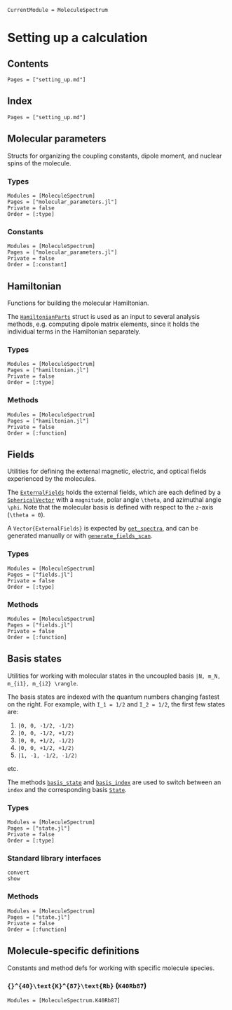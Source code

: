 ```@meta
CurrentModule = MoleculeSpectrum
```

# Setting up a calculation

## Contents

```@contents
Pages = ["setting_up.md"]
```

## Index

```@index
Pages = ["setting_up.md"]
```

## Molecular parameters

Structs for organizing the coupling constants, dipole moment, and nuclear spins
of the molecule.

### Types
```@autodocs
Modules = [MoleculeSpectrum]
Pages = ["molecular_parameters.jl"]
Private = false
Order = [:type]
```

### Constants
```@autodocs
Modules = [MoleculeSpectrum]
Pages = ["molecular_parameters.jl"]
Private = false
Order = [:constant]
```

## Hamiltonian

Functions for building the molecular Hamiltonian.

The [`HamiltonianParts`](@ref) struct is used as an input to several analysis
methods, e.g. computing dipole matrix elements, since it holds the individual
terms in the Hamiltonian separately.

### Types
```@autodocs
Modules = [MoleculeSpectrum]
Pages = ["hamiltonian.jl"]
Private = false
Order = [:type]
```

### Methods
```@autodocs
Modules = [MoleculeSpectrum]
Pages = ["hamiltonian.jl"]
Private = false
Order = [:function]
```

## Fields

Utilities for defining the external magnetic, electric, and optical fields
experienced by the molecules.

The [`ExternalFields`](@ref) holds the external fields, which are each
defined by a [`SphericalVector`](@ref) with a `magnitude`, polar angle
``\theta``, and azimuthal angle ``\phi``. Note that the molecular basis
is defined with respect to the ``z``-axis (``\theta = 0``).

A `Vector{ExternalFields}` is expected by [`get_spectra`](@ref),
and can be generated manually or with [`generate_fields_scan`](@ref).

### Types
```@autodocs
Modules = [MoleculeSpectrum]
Pages = ["fields.jl"]
Private = false
Order = [:type]
```

### Methods
```@autodocs
Modules = [MoleculeSpectrum]
Pages = ["fields.jl"]
Private = false
Order = [:function]
```

## Basis states

Utilities for working with molecular states in the uncoupled basis
``|N, m_N, m_{i1}, m_{i2} \rangle``.

The basis states are indexed with the quantum numbers changing fastest on the right.
For example, with ``I_1 = 1/2`` and ``I_2 = 1/2``, the first few states are:

1. ``|0, 0, -1/2, -1/2⟩``
2. ``|0, 0, -1/2, +1/2⟩``
3. ``|0, 0, +1/2, -1/2⟩``
4. ``|0, 0, +1/2, +1/2⟩``
5. ``|1, -1, -1/2, -1/2⟩``

etc.

The methods [`basis_state`](@ref) and [`basis_index`](@ref) are used to switch between an `index`
and the corresponding basis [`State`](@ref).

### Types
```@autodocs
Modules = [MoleculeSpectrum]
Pages = ["state.jl"]
Private = false
Order = [:type]
```

### Standard library interfaces
```@docs
convert
show
```

### Methods
```@autodocs
Modules = [MoleculeSpectrum]
Pages = ["state.jl"]
Private = false
Order = [:function]
```

## Molecule-specific definitions

Constants and method defs for working with specific molecule species.

### ``{}^{40}\text{K}^{87}\text{Rb}`` (`K40Rb87`)
```@autodocs
Modules = [MoleculeSpectrum.K40Rb87]
```

